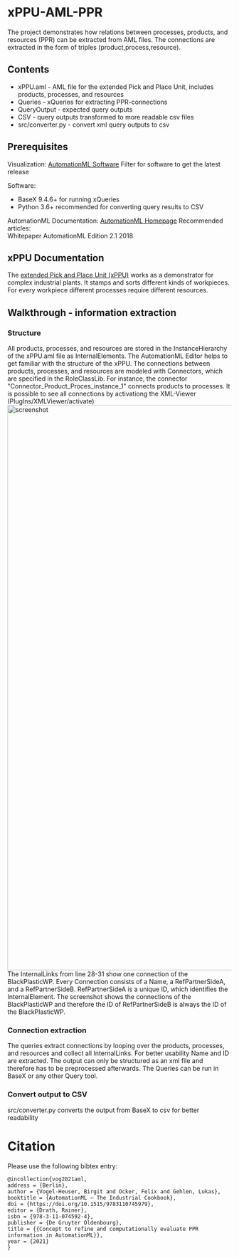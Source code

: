 # xPPU-AML-PPR

The project demonstrates how relations between processes, products, and resources (PPR) can be extracted from AML files.
The connections are extracted in the form of triples (product,process,resource).

## Contents
* xPPU.aml - AML file for the extended Pick and Place Unit, includes products, processes, and resources
* Queries - xQueries for extracting PPR-connections
* QueryOutput - expected query outputs
* CSV - query outputs transformed to more readable csv files
* src/converter.py - convert xml query outputs to csv

## Prerequisites

Visualization:
[AutomationML Software](https://www.automationml.org/o.red.c/dateien.html) 
Filter for software to get the latest release

Software:
* BaseX 9.4.6+ for running xQueries
* Python 3.6+ recommended for converting query results to CSV

AutomationML Documentation:
[AutomationML Homepage](https://www.automationml.org/o.red.c/dateien.html)
Recommended articles:\
Whitepaper AutomationML Edition 2.1 2018

## xPPU Documentation

The [extended Pick and Place Unit (xPPU)](https://www.mec.ed.tum.de/en/ais/research/equipment/ppu/) works as a demonstrator for complex industrial plants.
It stamps and sorts different kinds of workpieces. For every workpiece different processes require different resources.

## Walkthrough - information extraction

### Structure
All products, processes, and resources are stored in the InstanceHierarchy of the xPPU.aml file as InternalElements. The AutomationML Editor helps to get familiar with the structure of the xPPU. 
The connections between products, processes, and resources are modeled with Connectors, which are specified in the RoleClassLib. For instance, the connector "Connector_Product_Proces_instance_1" connects products to processes.
It is possible to see all connections by activationg the XML-Viewer (PlugIns/XMLViewer/activate)
<img width="1271" alt="screenshot" src="https://user-images.githubusercontent.com/21101473/106473675-56497180-64a4-11eb-88f7-f868658b7d0c.PNG">
The InternalLinks from line 28-31 show one connection of the BlackPlasticWP. Every Connection consists of a Name, a RefPartnerSideA, and a RefPartnerSideB. 
RefPartnerSideA is a unique ID, which identifies the InternalElement. The screenshot shows the connections of the BlackPlasticWP and therefore the ID of RefPartnerSideB is always the ID of the BlackPlasticWP.

### Connection extraction
The queries extract connections by looping over the products, processes, and resources and collect all InternalLinks. For better usability Name and ID are extracted. The output can only be structured as an xml file and therefore has to be preprocessed afterwards. The Queries can be run in BaseX or any other Query tool.

### Convert output to CSV
src/converter.py converts the output from BaseX to csv for better readability 

# Citation
Please use the following bibtex entry:
```
@incollection{vog2021aml,
address = {Berlin},
author = {Vogel-Heuser, Birgit and Ocker, Felix and Gehlen, Lukas},
booktitle = {AutomationML – The Industrial Cookbook},
doi = {https://doi.org/10.1515/9783110745979},
editor = {Drath, Rainer},
isbn = {978-3-11-074592-4},
publisher = {De Gruyter Oldenbourg},
title = {{Concept to refine and computationally evaluate PPR information in AutomationML}},
year = {2021}
}
```
